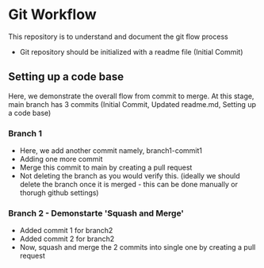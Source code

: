 # Git Workflow
This repository is to understand and document the git flow process
* Git repository should be initialized with a readme file (Initial Commit)

## Setting up a code base
Here, we demonstrate the overall flow from commit to merge.
At this stage, main branch has 3 commits (Initial Commit, Updated readme.md, Setting up a code base)

### Branch 1
* Here, we add another commit namely, branch1-commit1
* Adding one more commit
* Merge this commit to main by creating a pull request
* Not deleting the branch as you would verify this. (ideally we should delete the branch once it is merged - this can be done manually or thorugh github settings)

### Branch 2 - Demonstarte 'Squash and Merge'
* Added commit 1 for branch2
* Added commit 2 for branch2  
* Now, squash and merge the 2 commits into single one by creating a pull request

